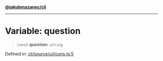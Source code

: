 [**@jakubmazanec/cli**](../../../../README.md)

---

# Variable: question

> `const` **question**: `string`

Defined in:
[cli/source/ui/icons.ts:5](https://github.com/jakubmazanec/tools/blob/a1a5edf56256b0aa4e209cc73bc7a07f5d7fc236/packages/cli/source/ui/icons.ts#L5)
